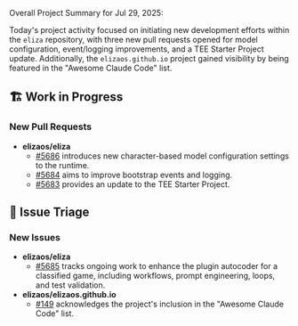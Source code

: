 Overall Project Summary for Jul 29, 2025:

Today's project activity focused on initiating new development efforts within the `eliza` repository, with three new pull requests opened for model configuration, event/logging improvements, and a TEE Starter Project update. Additionally, the `elizaos.github.io` project gained visibility by being featured in the "Awesome Claude Code" list.

## 🏗️ Work in Progress
### New Pull Requests
*   **elizaos/eliza**
    *   [#5686](https://github.com/elizaos/eliza/pull/5686) introduces new character-based model configuration settings to the runtime.
    *   [#5684](https://github.com{elizaos/eliza/pull/5684) aims to improve bootstrap events and logging.
    *   [#5683](https://github.com/elizaos/eliza/pull/5683) provides an update to the TEE Starter Project.

## 🐞 Issue Triage
### New Issues
*   **elizaos/eliza**
    *   [#5685](https://github.com/elizaos/eliza/issues/5685) tracks ongoing work to enhance the plugin autocoder for a classified game, including workflows, prompt engineering, loops, and test validation.
*   **elizaos/elizaos.github.io**
    *   [#149](https://github.com/elizaos/elizaos.github.io/issues/149) acknowledges the project's inclusion in the "Awesome Claude Code" list.
